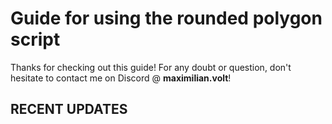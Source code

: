 # Guide for using the rounded polygon script

Thanks for checking out this guide!
For any doubt or question, don't hesitate to contact me on Discord @ **maximilian.volt**!

## RECENT UPDATES
